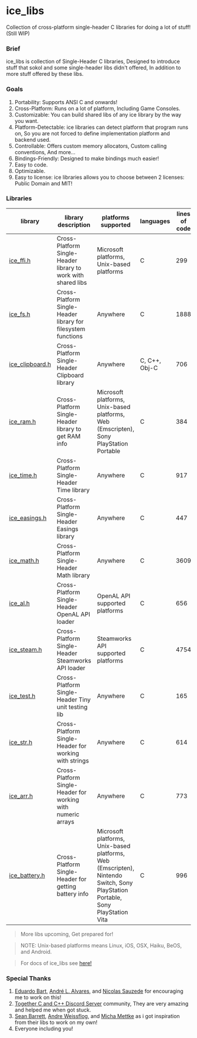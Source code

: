 # ice_libs

Collection of cross-platform single-header C libraries for doing a lot of stuff! (Still WIP)

### Brief

ice_libs is collection of Single-Header C libraries, Designed to introduce stuff that sokol and some single-header libs didn't offered, In addition to more stuff offered by these libs.

### Goals

1. Portability: Supports ANSI C and onwards!
2. Cross-Platform: Runs on a lot of platform, Including Game Consoles.
3. Customizable: You can build shared libs of any ice library by the way you want.
4. Platform-Detectable: ice libraries can detect platform that program runs on, So you are not forced to define implementation platform and backend used.
5. Controllable: Offers custom memory allocators, Custom calling conventions, And more...
6. Bindings-Friendly: Designed to make bindings much easier!
7. Easy to code.
8. Optimizable.
9. Easy to license: ice libraries allows you to choose between 2 licenses: Public Domain and MIT!

### Libraries

| library                                                                               | library description                                              | platforms supported                                                                                                               | languages     | lines of code |
|---------------------------------------------------------------------------------------|------------------------------------------------------------------|-----------------------------------------------------------------------------------------------------------------------------------|---------------|---------------|
| [ice_ffi.h](https://github.com/Rabios/ice_libs/raw/master/ice_ffi.h)                  | Cross-Platform Single-Header library to work with shared libs    | Microsoft platforms, Unix-based platforms                                                                                         | C             | 299           |
| [ice_fs.h](https://github.com/Rabios/ice_libs/raw/master/ice_fs.h)                    | Cross-Platform Single-Header library for filesystem functions    | Anywhere                                                                                                                          | C             | 1888          |
| [ice_clipboard.h](https://github.com/Rabios/ice_libs/raw/master/ice_clipboard.h)      | Cross-Platform Single-Header Clipboard library                   | Anywhere                                                                                                                          | C, C++, Obj-C | 706           |
| [ice_ram.h](https://github.com/Rabios/ice_libs/raw/master/ice_ram.h)                  | Cross-Platform Single-Header library to get RAM info             | Microsoft platforms, Unix-based platforms, Web (Emscripten), Sony PlayStation Portable                                            | C             | 384           |
| [ice_time.h](https://github.com/Rabios/ice_libs/raw/master/ice_time.h)                | Cross-Platform Single-Header Time library                        | Anywhere                                                                                                                          | C             | 917           |
| [ice_easings.h](https://github.com/Rabios/ice_libs/raw/master/ice_easings.h)          | Cross-Platform Single-Header Easings library                     | Anywhere                                                                                                                          | C             | 447           |
| [ice_math.h](https://github.com/Rabios/ice_libs/raw/master/ice_math.h)                | Cross-Platform Single-Header Math library                        | Anywhere                                                                                                                          | C             | 3609          |
| [ice_al.h](https://github.com/Rabios/ice_libs/raw/master/ice_al.h)                    | Cross-Platform Single-Header OpenAL API loader                   | OpenAL API supported platforms                                                                                                    | C             | 656           |
| [ice_steam.h](https://github.com/Rabios/ice_libs/raw/master/ice_steam.h)              | Cross-Platform Single-Header Steamworks API loader               | Steamworks API supported platforms                                                                                                | C             | 4754          |
| [ice_test.h](https://github.com/Rabios/ice_libs/raw/master/ice_test.h)                | Cross-Platform Single-Header Tiny unit testing lib               | Anywhere                                                                                                                          | C             | 165           |
| [ice_str.h](https://github.com/Rabios/ice_libs/raw/master/ice_str.h)                  | Cross-Platform Single-Header for working with strings            | Anywhere                                                                                                                          | C             | 614           |
| [ice_arr.h](https://github.com/Rabios/ice_libs/raw/master/ice_arr.h)                  | Cross-Platform Single-Header for working with numeric arrays     | Anywhere                                                                                                                          | C             | 773           |
| [ice_battery.h](https://github.com/Rabios/ice_libs/raw/master/ice_battery.h)          | Cross-Platform Single-Header for getting battery info            | Microsoft platforms, Unix-based platforms, Web (Emscripten), Nintendo Switch, Sony PlayStation Portable, Sony PlayStation Vita    | C             | 996           |

> More libs upcoming, Get prepared for!

> NOTE: Unix-based platforms means Linux, iOS, OSX, Haiku, BeOS, and Android.

> For docs of ice_libs see [here!](https://github.com/Rabios/ice_libs/blob/master/docs/README.md)

### Special Thanks

1. [Eduardo Bart](https://github.com/edubart), [André L. Alvares](https://github.com/Andre-LA), and [Nicolas Sauzede](https://github.com/nsauzede) for encouraging me to work on this!
2. [Together C and C++ Discord Server](https://discord.gg/99A4kq4a) community, They are very amazing and helped me when got stuck.
3. [Sean Barrett](https://github.com/nothings), [Andre Weissflog](https://github.com/floooh), and [Micha Mettke](https://github.com/vurtun) as i got inspiration from their libs to work on my own!
4. Everyone including you!
